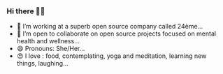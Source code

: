 ### Hi there 👋🏿

- 🔭 I’m working at a superb open source company called 24ème...
- 👯 I’m open to collaborate on open source projects focused on mental health and wellness...
- 😄 Pronouns: She/Her...
- 😍 I love : food, contemplating, yoga and meditation, learning new things, laughing...
